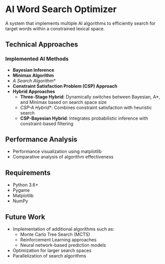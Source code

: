 # AI Word Search Optimizer

A system that implements multiple AI algorithms to efficiently search for target words within a constrained lexical space.

## Technical Approaches

### Implemented AI Methods

- **Bayesian Inference**
- **Minimax Algorithm**
- **A* Search Algorithm**
- **Constraint Satisfaction Problem (CSP) Approach**
- **Hybrid Approaches**
  - **Three-Stage Hybrid**: Dynamically switches between Bayesian, A*, and Minimax based on search space size
  - **CSP-A* Hybrid**: Combines constraint satisfaction with heuristic search
  - **CSP-Bayesian Hybrid**: Integrates probabilistic inference with constraint-based filtering

## Performance Analysis
- Performance visualization using matplotlib
- Comparative analysis of algorithm effectiveness

## Requirements

- Python 3.6+
- Pygame
- Matplotlib
- NumPy

## Future Work

- Implementation of additional algorithms such as:
  - Monte Carlo Tree Search (MCTS)
  - Reinforcement Learning approaches
  - Neural network-based prediction models
- Optimization for larger search spaces
- Parallelization of search algorithms

